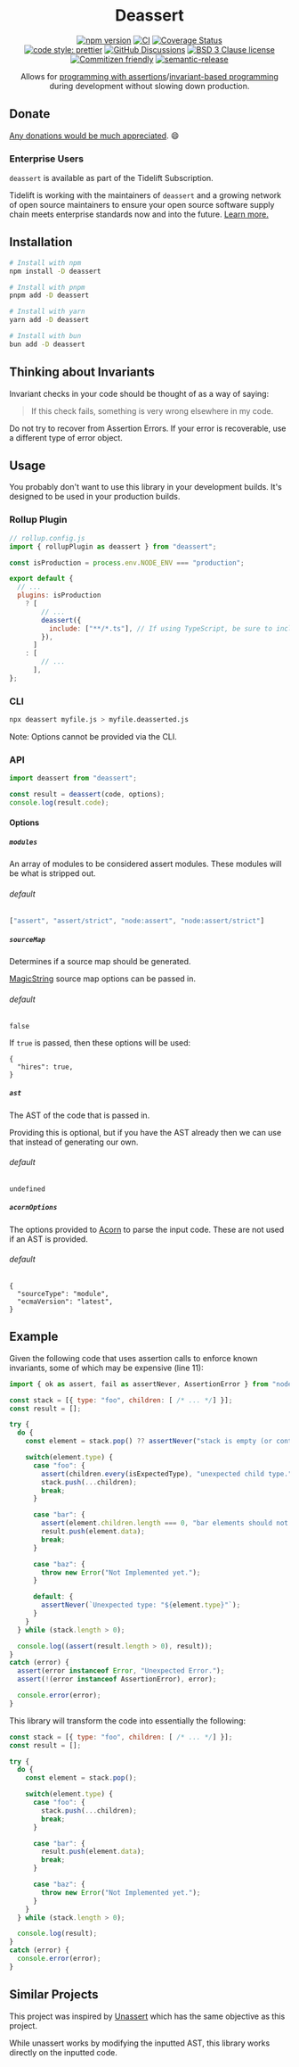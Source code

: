 <div align="center">

# Deassert

[![npm version](https://img.shields.io/npm/v/deassert.svg)](https://www.npmjs.com/package/deassert)
[![CI](https://github.com/RebeccaStevens/deassert/actions/workflows/release.yml/badge.svg)](https://github.com/RebeccaStevens/deassert/actions/workflows/release.yml)
[![Coverage Status](https://codecov.io/gh/RebeccaStevens/deassert/branch/main/graph/badge.svg?token=MVpR1oAbIT)](https://codecov.io/gh/RebeccaStevens/deassert)\
[![code style: prettier](https://img.shields.io/badge/code_style-prettier-ff69b4.svg?style=flat-square)](https://github.com/prettier/prettier)
[![GitHub Discussions](https://img.shields.io/github/discussions/RebeccaStevens/deassert?style=flat-square)](https://github.com/RebeccaStevens/deassert/discussions)
[![BSD 3 Clause license](https://img.shields.io/github/license/RebeccaStevens/deassert.svg?style=flat-square)](https://opensource.org/licenses/BSD-3-Clause)
[![Commitizen friendly](https://img.shields.io/badge/commitizen-friendly-brightgreen.svg?style=flat-square)](https://commitizen.github.io/cz-cli/)
[![semantic-release](https://img.shields.io/badge/%20%20%F0%9F%93%A6%F0%9F%9A%80-semantic--release-e10079.svg?style=flat-square)](https://github.com/semantic-release/semantic-release)

Allows for [programming with
assertions](<https://en.wikipedia.org/wiki/Assertion_(software_development)>)/[invariant-based
programming](https://en.wikipedia.org/wiki/Invariant-based_programming) during
development without slowing down production.

</div>

## Donate

[Any donations would be much appreciated](./DONATIONS.md). 😄

### Enterprise Users

`deassert` is available as part of the Tidelift Subscription.

Tidelift is working with the maintainers of `deassert` and a growing network of open source maintainers to ensure your open source software supply chain meets enterprise standards now and into the future.
[Learn more.](https://tidelift.com/subscription/pkg/npm-deassert?utm_source=npm-deassert&utm_medium=referral&utm_campaign=enterprise&utm_term=repo)

## Installation

```sh
# Install with npm
npm install -D deassert

# Install with pnpm
pnpm add -D deassert

# Install with yarn
yarn add -D deassert

# Install with bun
bun add -D deassert
```

## Thinking about Invariants

Invariant checks in your code should be thought of as a way of saying:

> If this check fails, something is very wrong elsewhere in my code.

Do not try to recover from Assertion Errors. If your error is recoverable, use a different type of error object.

## Usage

You probably don't want to use this library in your development builds.
It's designed to be used in your production builds.

### Rollup Plugin

```js
// rollup.config.js
import { rollupPlugin as deassert } from "deassert";

const isProduction = process.env.NODE_ENV === "production";

export default {
  // ...
  plugins: isProduction
    ? [
        // ...
        deassert({
          include: ["**/*.ts"], // If using TypeScript, be sure to include this config option. Otherwise remove it.
        }),
      ]
    : [
        // ...
      ],
};

```

### CLI

```sh
npx deassert myfile.js > myfile.deasserted.js
```

Note: Options cannot be provided via the CLI.

### API

```js
import deassert from "deassert";

const result = deassert(code, options);
console.log(result.code);
```

#### Options

##### `modules`

An array of modules to be considered assert modules.
These modules will be what is stripped out.

###### default

```js
["assert", "assert/strict", "node:assert", "node:assert/strict"]
```

##### `sourceMap`

Determines if a source map should be generated.

[MagicString](https://www.npmjs.com/package/magic-string) source map options can be passed in.

###### default

```jsonc
false
```

If `true` is passed, then these options will be used:

```jsonc
{
  "hires": true,
}
```

##### `ast`

The AST of the code that is passed in.

Providing this is optional, but if you have the AST already then we can use that instead of generating our own.

###### default

```jsonc
undefined
```

##### `acornOptions`

The options provided to [Acorn](https://www.npmjs.com/package/acorn) to parse the input code. These are not used if an AST is provided.

###### default

```jsonc
{
  "sourceType": "module",
  "ecmaVersion": "latest",
}
```

## Example

Given the following code that uses assertion calls to enforce known invariants,
some of which may be expensive (line 11):

```js
import { ok as assert, fail as assertNever, AssertionError } from "node:assert/strict";

const stack = [{ type: "foo", children: [ /* ... */] }];
const result = [];

try {
  do {
    const element = stack.pop() ?? assertNever("stack is empty (or contains undefined).");

    switch(element.type) {
      case "foo": {
        assert(children.every(isExpectedType), "unexpected child type.");
        stack.push(...children);
        break;
      }

      case "bar": {
        assert(element.children.length === 0, "bar elements should not have children.");
        result.push(element.data);
        break;
      }

      case "baz": {
        throw new Error("Not Implemented yet.");
      }

      default: {
        assertNever(`Unexpected type: "${element.type}"`);
      }
    }
  } while (stack.length > 0);

  console.log((assert(result.length > 0), result));
}
catch (error) {
  assert(error instanceof Error, "Unexpected Error.");
  assert(!(error instanceof AssertionError), error);

  console.error(error);
}
```

This library will transform the code into essentially the following:

```js
const stack = [{ type: "foo", children: [ /* ... */] }];
const result = [];

try {
  do {
    const element = stack.pop();

    switch(element.type) {
      case "foo": {
        stack.push(...children);
        break;
      }

      case "bar": {
        result.push(element.data);
        break;
      }

      case "baz": {
        throw new Error("Not Implemented yet.");
      }
    }
  } while (stack.length > 0);

  console.log(result);
}
catch (error) {
  console.error(error);
}
```

## Similar Projects

This project was inspired by [Unassert](https://github.com/unassert-js/unassert)
which has the same objective as this project.

While unassert works by modifying the inputted AST, this library
works directly on the inputted code.
